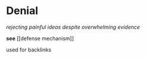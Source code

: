 # Denial

_rejecting painful ideas despite overwhelming evidence_

**see** [[defense mechanism]]

used for backlinks
